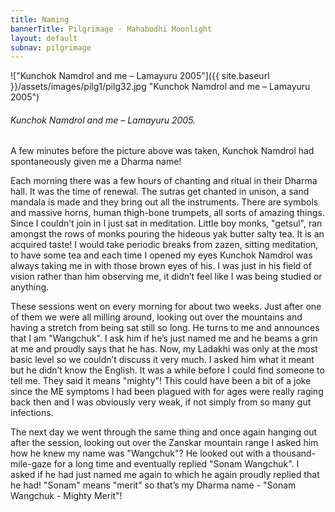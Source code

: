 ```yaml
---
title: Naming
bannerTitle: Pilgrimage - Mahabodhi Moonlight
layout: default
subnav: pilgrimage
---
```


!["Kunchok Namdrol and me – Lamayuru 2005"]({{ site.baseurl }}/assets/images/pilg1/pilg32.jpg "Kunchok Namdrol and me – Lamayuru 2005")
###### Kunchok Namdrol and me – Lamayuru 2005.

A few minutes before the picture above was taken, Kunchok Namdrol had
spontaneously given me a Dharma name!

Each morning there was a few
hours of chanting and ritual in their Dharma hall. It was the time of renewal.
The sutras get chanted in unison, a sand mandala is made and they bring out all
the instruments. There are symbols and massive horns, human thigh-bone
trumpets, all sorts of amazing things. Since I couldn’t join in I just sat in
meditation. Little boy monks, "getsul", ran amongst the rows of monks pouring
the hideous yak butter salty tea. It is an acquired taste! I would take
periodic breaks from zazen, sitting meditation, to have some tea and each time
I opened my eyes Kunchok Namdrol was always taking me in with those brown eyes
of his. I was just in his field of vision rather than him observing me, it
didn’t feel like I was being studied or anything. 

These sessions went on every morning for about two weeks. Just after one of
them we were all milling around, looking out over the mountains and having a
stretch from being sat still so long. He turns to me and announces that I am
"Wangchuk". I ask him if he’s just named me and he beams a grin at me and
proudly says that he has. Now, my Ladakhi was only at the most basic level so
we couldn’t discuss it very much. I asked him what it meant but he didn’t know
the English. It was a while before I could find someone to tell me. They said
it means "mighty"! This could have been a bit of a joke since the ME symptoms I
had been plagued with for ages were really raging back then and I was obviously
very weak, if not simply from so many gut infections.

The next day we went through the same thing and once again hanging out after
the session, looking out over the Zanskar mountain range I asked him how he
knew my name was "Wangchuk"? He looked out with a thousand-mile-gaze for a long
time and eventually replied "Sonam Wangchuk". I asked if he had just named me
again to which he again proudly replied that he had! "Sonam" means "merit" so
that’s my Dharma name - "Sonam Wangchuk - Mighty Merit"!

